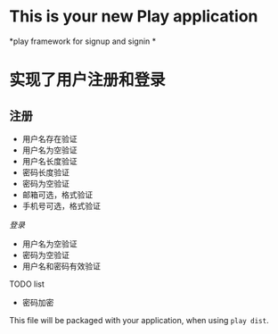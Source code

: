 This is your new Play application
=====================================
*play framework for signup and signin *
# 实现了用户注册和登录
## 注册 ##
* 用户名存在验证
* 用户名为空验证
* 用户名长度验证
* 密码长度验证
* 密码为空验证
* 邮箱可选，格式验证
* 手机号可选，格式验证

*登录*
* 用户名为空验证
* 密码为空验证
* 用户名和密码有效验证

TODO list
* 密码加密

This file will be packaged with your application, when using `play dist`.
